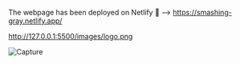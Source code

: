 The webpage has been deployed on Netlify 🔗 --> https://smashing-gray.netlify.app/

http://127.0.0.1:5500/images/logo.png

 ![Capture](https://user-images.githubusercontent.com/43856395/115306729-e7a9b500-a170-11eb-9df9-611aed9528b1.JPG)

